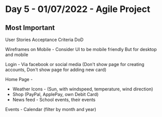 # Day 5 - 01/07/2022 - Agile Project

## Most Important
User Stories
Acceptance Criteria
DoD

Wireframes on Mobile - Consider UI to be mobile friendly
But for desktop and mobile


Login - Via facebook or social media
(Don't show page for creating accounts, Don't show page for adding new card)

Home Page - 
- Weather Icons - (Sun, with windspeed, temperature, wind direction)
- Shop (PayPal, ApplePay, own Debit Card)
- News feed - School events, their events

Events - Calendar (filter by month and year)